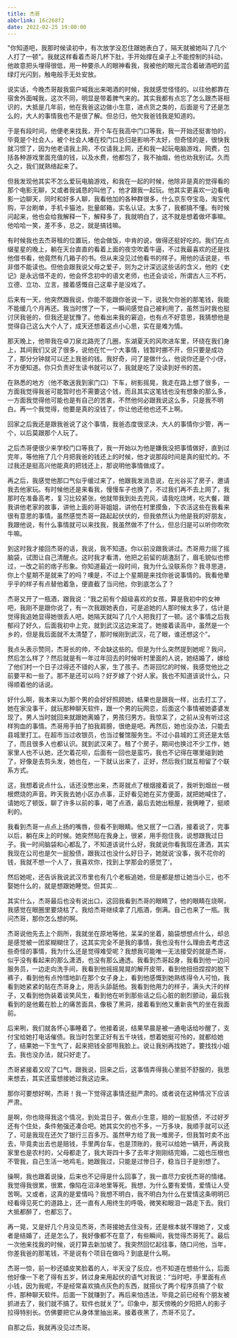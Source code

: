 ```yaml
---
title: 杰哥
abbrlink: 16c268f2
date: 2022-02-25 19:00:00
---
```


"你知道吧，我那时候读初中，有次放学没忍住跟她表白了，隔天就被她叫了几个人打了一顿"。我就这样看着杰哥几杯下肚，手开始撑在桌子上不能控制的抖动，他故意把头埋得很低，用一种要杀人的眼神看我，我被他的眼光混合着破酒吧的蓝绿灯光闪到，触电般手无处安放。

说实话，今晚杰哥敲我窗户喊我出来喝酒的时候，我就感觉怪怪的。以往他都靠在宿舍外面喊我，这次不同，明显是带着脾气来的。其实我都有点忘了怎么跟杰哥相识的，大抵是几年前，他在我爸这边做小生意，进点货之类的，后面是亏了还是怎么的，大人的事情我也不是很了解。但总归，他欠我爸钱我是知道的。

于是有段时间，他便老来找我，开个车在我高中门口等我，我一开始还挺害怕的，毕竟是个社会人，被个社会人堵在校门口总归是影响不太好，但奇怪的是，很快我就习惯了，因为他老请我上网，不仅请我上网，还和我一起玩电脑游戏，网费，包括各种游戏里面充值的钱，以及水费，他都包了，我不抽烟，他也劝我别试。久而久之，我们就熟络起来了。

但我发现他其实不怎么爱玩电脑游戏，和我在一起的时候，他除非是真的觉得看的那个电影无聊，又或者我诚恳的叫他了，他才跟我一起玩。他其实更喜欢一边看电影一边聊天，同时和好多人聊，我看他加的各种群很多，什么京东夺宝岛，淘宝代购，平台刷单，手机卡猫池，批量邮箱，实名认证。太多了，我都搞不懂。有时候问起来，他也会给我解释一下，解释多了，我就明白了，这不就是想着做坏事嘛。他哈哈一笑，差不多，总之，就是搞钱嘛。

有时候我也去杰哥租的位置玩，他会做饭，中肯的说，做得还挺好吃的。我们在点缀星星的晚上，躺在天台直直的看着上面的夜空吹着牛逼，不过我最喜欢的还是找他借书看，他竟然有几箱子的书。但从来没见过他看书的样子。用他的话说是，书非借不能读也。但他会跟我说父母之爱子，则为之计深远这些话的含义，他的《史记》是永远借不走的，他会怀念初中的语文老师，也还会谈论，所谓古人三不朽，立德、立功、立言。接着感慨自己这辈子是没戏了。

后来有一天，他突然跟我说，你能不能跟你爸说一下，说我欠你爸的那笔钱，我能不能缓几个月再还。我当时愣了一下，一瞬间感觉自己被利用了，虽然当时我也挺讨厌我爸的，但我还是犹豫了。他看出来我的窘迫，也有点不好意思，我猜想他是觉得自己这么大个人了，成天还想着这点小心思，实在是难为情。

那天晚上，他带我在卓刀泉北路兜了几圈，东湖夏天的风吹进车里，环绕在我们身上，其间我们又说了很多，说他在忙一个大事情，钱暂时挪不开，但只要是成功了，那分分钟就可以还上我爸的钱。我好奇，问了是做什么，他说你还是个小伢，不方便知道。你只负责好生读书就可以了，我就是吃了没读到好书的苦。

在熟悉的地方（他不敢送我到家门口）下车，树影摇晃，我走在路上想了很多，一方面我觉得我爸可能暂时也不需要这个钱，而且其实这笔钱也没有想象的那么多，一方面我觉得他可能也是有自己的苦衷，不然他何必跟我说这么多，只是我不明白。再一个我觉得，他要是真的没钱了，你让他还他也还不上啊。

回家之后我还是跟我爸说了这个事情，我爸态度很坚决，大人的事情你少管，再一个，以后莫跟那个人玩了。

之后杰哥便很少来学校门口等我了，我一开始以为他是嫌我没把事情做好，直到过完年，等他拖了几个月把我爸的钱还上的时候，他才说那段时间是真的挺忙的。不过我还是挺高兴他能真的把钱还上，那说明他事情做成了。

再之后，我感觉他那口气似乎缓过来了，他跟我发消息说，在光谷买了房子，邀请我去他家玩。有时候他还是来看我，慢慢车子也换了，不过我们再不去上网了，我那时在准备高考，复习比较紧张，他就带我到处去兜风，请我吃烧烤，吃大餐，跟我讲他老家的故事，讲他上面的哥哥姐姐，讲他在村里摸鱼，下农活这些在我看来很有意思的事情。虽然感觉杰哥一路起起伏伏的，但我依然认为他是我的好朋友，我跟他说，有什么事情就可以来找我，我虽然做不了什么，但总归是可以听你吹吹牛嘛。

到这时我才接回杰哥的话，我说，我不知道。你以前没跟我讲过。杰哥用力摇了摇脑袋，试图让自己清醒点。这时我才看清，他把之前留的胡渣刮了，眉毛貌似也修过，一改之前的痞子形象。你知道最近一段时间，我为什么没联系你？我寻思道，你上个星期不是就来了的吗？噢是，不过上个星期是来找你爸说事情的。我看他晕乎乎的样子有点替他着急，便直截了当问他，你到底怎么了？

杰哥又开了一瓶酒，跟我说：“我之前有个超级喜欢的女孩，算是我初中的女神吧，我刚不是跟你说了，有一次我跟她表白，可是追她的人那时候太多了，估计是觉得我追她显得她很丢人吧，她隔天就叫了几个人把我打了一顿。这个事情之后我郁闷了好久，后面我初中上完，就到武汉这边来混了。她接着读高中，虽然是一个乡的，但是我后面就不太清楚了，那时候刚到武汉，花了眼，谁还想这个”。

我点头表示赞同，杰哥长的帅，不会缺这些的。但是为什么突然提到她呢？我问，然后怎么样了？然后就是有一年过年回去的时候听村里面的人说，她结婚了，嫁给了他们村一个日子过得还不错的人家，生了孩子。杰哥回忆的时候，我感觉他比之前要平和一些了。那不是还可以吗？好歹嫁了个好人家。我也不知道该说什么，只得顺着他的话说。

好什么啊，我本来以为那个男的会好好照顾她，结果也是跟我一样，出去打工了，她在家没事干，就玩那种聊天软件，跟一个男的玩网恋，后面这个事情被她婆婆发现了。男人当时就回来就跟她离婚了，男孩归男方。我惊呆了，之前从没有听过这样狗血的事情。杰哥用手拍了拍我肩膀，很绝是吧。再然后，她也没办法，只能去县城里打工。在超市当过收银员，也当过餐馆服务生。不过小县城的工资还是太低了，而且很多人也都认识。就到武汉来了。租了个房子，期间也换过不少工作，她家里人也不认她，还欠着花呗，后面有一回也是蛮巧，我也不记得在哪里碰到她了，好像是去剪头发，她也在，一下就认出来了，正好，然后我们就互相留了个联系方式。

这，我想着说点什么，话还没憋出来，杰哥就点了根烟接着说了，我听到烟丝一根根燃烧的声音。昨天我去她小区办点事，正好看见她在买方便面，就把她喊住了，请她吃了顿饭，聊了许多以前的事，喝了点酒，最后去她出租屋，我俩睡了，挺顺利的。

我看到杰哥一点点上扬的嘴唇，但看不到眼睛。他又抿了一口酒，接着说了，完事以后，躺在床上的时候。她突然贴在我身上，很紧，用手抱住我，说想跟我过日子。我一时间脑袋和心都乱了，不知道该说什么好，我就说你看我现在潇洒，其实我现在公司也是欠一屁股债，跟我过也没什么好日子，她就说‘没事，我不花你的钱，我就不想一个人了，我喜欢你，找到上学那会的感觉了'。

然后她呢，还告诉我说武汉市里也有几个老板追她，但是都是想让她当小三，也不娶她什么的，就是想跟她睡觉。但其实...

其实什么，杰哥最后也没有说出口，这回我看到杰哥的眼睛了，他的眼睛在烧啊，我感觉在眼圈里要烧枯了。我给杰哥继续拿了几瓶酒，倒满。自己也来了一瓶。我问杰哥，那你怎么想的啊。

杰哥说他先去上个厕所，我就坐在原地等他，呆呆的坐着，脑袋想想点什么，却总是感觉被一团浆糊糊住了，这其实完全不是我的事情，我也没有什么理由去考虑这些奇怪的事情，我为什么还是觉得难受呢？我想我可能唯一无法接受的就是杰哥，似乎没有看起来的那么潇洒，也没有那么通透。我看到杰哥起身，我看到他一边问服务员，一边走向洗手间，我看到他摇摇晃晃的解开皮带，看到他扭扭捏捏的脱下裤子，看到他有点怜惜地趴在那个女子身上，看到他感慨到她熟练得令人可怕，我看到她紧紧的贴在杰哥身上，用舌头舔舐他。我看到他用力的样子，满头大汗的样子，又看到他伪装着谈笑风生，看到他在听到那些话之后心脏的剧烈颤动，最后我看到的是他戴在脸上的痛苦面具，像极了黑洞，接着看到他又重新丧气的坐在我面前。

后来咧，我们就各怀心事睡着了。他接着说，结果早晨是被一通电话给吵醒了，支付宝给她打电话催债。我当时包里正好有五千块钱，想着她挺可怜的，就都给她了，结果她一下生气了，起来把钱全部甩我脸上。说让我别再找她了。要找找小姐去。我也没办法，就只好走了。

杰哥紧接着又叹了口气，跟我说，回来之后，这事情弄得我心里挺不舒服的，我思来想去，其实还蛮想接她过我这边来。

那你可要想好啊，杰哥！我一下觉得这事情还挺严肃的。或者说在这种情况下应该严肃。

是啊，你也晓得我这个情况，到处混日子，做点小生意，赔的一屁股债，不过好歹还有个住处，条件勉强还凑合吧。她其实欠的也不多，一万多块，我顺手就可以还了，可是我现在还欠了银行三百多万。虽然甲方给了我一堆房子，但我暂时卖不出去，毕竟卖出去也是赔钱，手里两台车，也是顶账的，我可以给她一辆开，再说我家里也是农村的，父母都走了，我大哥四十多了去年才刚刚结完婚，二姐也压根也不管我，自己生活一地鸡毛，她跟我过，只能是过惨日子，稳当日子是别想了。

操啊，我也跟着说操，后来也不记得是什么回事了，我一直尽力安抚杰哥的情绪。我觉得我很累，很累，像陷在沼泽地里等死。我想，为什么要有爱情，爱情让人受苦啊。又或者，这真的是爱情吗？我想不明白，我不明白为什么在爱情这条明明已经看得见死亡的道路上，还一直有人用终生的呼吸，微笑和眼泪一路走下去。我们大抵都醉了，也都忘了。

再一晃，又是好几个月没见杰哥，杰哥接她去住没有，还是根本就不理她了，又或者是结婚了，还是怎么了，我好像都不在意了，有些瞬间，我觉得杰哥死了。最后一次他来找我的时候，说打算去新加坡了。我突然回忆起往事，随口问他，当年，你差我爸的那笔钱，不是说有个项目在做吗？到底是什么啊。

杰哥一惊，前一秒还嬉皮笑脸着的人，半天没了反应，也不知道在想些什么，后面他好像一下老了得有五岁，转过身来用起伏的语气对我说：“当时吧，手里面有点小钱，因为我呢，不是经常喜欢搞点灰色的东西，就搭伙了两个程序员搞了个软件，那种聊天软件。后面一下就赚到了。再后来怕违法，毕竟之前已经有个朋友被抓进去了，我们就不搞了。软件也就关了”。印象中，那天傍晚的夕阳把人的影子拉得特别长。仿佛要把它从身体里抽出来。接着夜黑了，杰哥不见了。

自那之后，我就再没见过杰哥。
